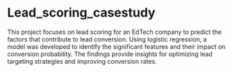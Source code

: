 # Lead_scoring_casestudy

This project focuses on lead scoring for an EdTech company to predict the factors that contribute to lead conversion. Using logistic regression, a model was developed to identify the significant features and their impact on conversion probability. The findings provide insights for optimizing lead targeting strategies and improving conversion rates.


